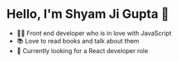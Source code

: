 # Hello, I'm Shyam Ji Gupta 👋 

- 👨‍💻 Front end developer who is in love with JavaScript
- 📚 Love to read books and talk about them
- 👀 Currently looking for a React developer role

<!---
capi20/capi20 is a ✨ special ✨ repository because its `README.md` (this file) appears on your GitHub profile.
You can click the Preview link to take a look at your changes.
--->

